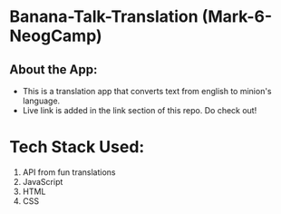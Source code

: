 # Banana-Talk-Translation (Mark-6-NeogCamp)

## About the App:

- This is a translation app that converts text from english to minion's language.
- Live link is added in the link section of this repo. Do check out!

# Tech Stack Used:

1. API from fun translations
1. JavaScript
1. HTML
1. CSS
